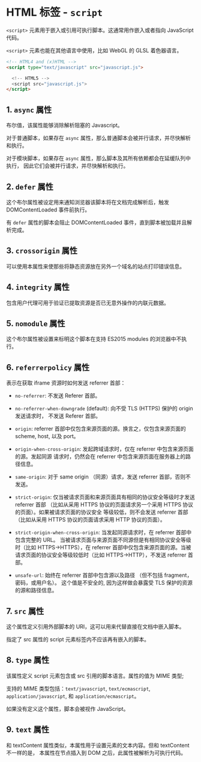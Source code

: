 # HTML 标签 - `script`

`<script>` 元素用于嵌入或引用可执行脚本。这通常用作嵌入或者指向 JavaScript 代码。

`<script>` 元素也能在其他语言中使用，比如 WebGL 的 GLSL 着色器语言。

```html
<!-- HTML4 and (x)HTML -->
<script type="text/javascript" src="javascript.js">

  <!-- HTML5 -->
  <script src="javascript.js">
</script>
```

## 1. `async` 属性

布尔值，该属性能够消除解析阻塞的 Javascript。

对于普通脚本，如果存在 `async` 属性，那么普通脚本会被并行请求，并尽快解析和执行。

对于模块脚本，如果存在 `async` 属性，那么脚本及其所有依赖都会在延缓队列中执行，
因此它们会被并行请求，并尽快解析和执行。

## 2. `defer` 属性

这个布尔属性被设定用来通知浏览器该脚本将在文档完成解析后，触发 DOMContentLoaded 事件前执行。

有 `defer` 属性的脚本会阻止 DOMContentLoaded 事件，直到脚本被加载并且解析完成。

## 3. `crossorigin` 属性

可以使用本属性来使那些将静态资源放在另外一个域名的站点打印错误信息。

## 4. `integrity` 属性

包含用户代理可用于验证已提取资源是否已无意外操作的内联元数据。

## 5. `nomodule` 属性

这个布尔属性被设置来标明这个脚本在支持 ES2015 modules 的浏览器中不执行。

## 6. `referrerpolicy` 属性

表示在获取 iframe 资源时如何发送 referrer 首部：

- `no-referrer`: 不发送 Referer 首部。

- `no-referrer-when-downgrade` (default): 向不受 TLS (HTTPS) 保护的 origin 发送请求时，
  不发送 Referer 首部。

- `origin`: referrer 首部中仅包含来源页面的源。换言之，仅包含来源页面的 scheme, host, 以及
  port。

- `origin-when-cross-origin`: 发起跨域请求时，仅在 referrer 中包含来源页面的源。发起同源
  请求时，仍然会在 referrer 中包含来源页面在服务器上的路径信息。

- `same-origin`: 对于 same origin （同源）请求，发送 referrer 首部，否则不发送。

- `strict-origin`: 仅当被请求页面和来源页面具有相同的协议安全等级时才发送 referrer 首部
  （比如从采用 HTTPS 协议的页面请求另一个采用 HTTPS 协议的页面）。如果被请求页面的协议安全
  等级较低，则不会发送 referrer 首部（比如从采用 HTTPS 协议的页面请求采用 HTTP 协议的页面）。

- `strict-origin-when-cross-origin`: 当发起同源请求时，在 referrer 首部中包含完整的 URL。
  当被请求页面与来源页面不同源但是有相同协议安全等级时（比如 HTTPS→HTTPS），在 referrer
  首部中仅包含来源页面的源。当被请求页面的协议安全等级较低时（比如 HTTPS→HTTP），不发送 referrer 首部。

- `unsafe-url`: 始终在 referrer 首部中包含源以及路径 （但不包括 fragment，密码，或用户名）。
  这个值是不安全的, 因为这样做会暴露受 TLS 保护的资源的源和路径信息。

## 7. `src` 属性

这个属性定义引用外部脚本的 URI，这可以用来代替直接在文档中嵌入脚本。

指定了 src 属性的 script 元素标签内不应该再有嵌入的脚本。

## 8. `type` 属性

该属性定义 script 元素包含或 src 引用的脚本语言。属性的值为 MIME 类型;

支持的 MIME 类型包括：`text/javascript`, `text/ecmascript`, `application/javascript`, 和 `application/ecmascript`。

如果没有定义这个属性，脚本会被视作 JavaScript。

## 9. `text` 属性

和 textContent 属性类似，本属性用于设置元素的文本内容。但和 textContent 不一样的是，
本属性在节点插入到 DOM 之后，此属性被解析为可执行代码。
